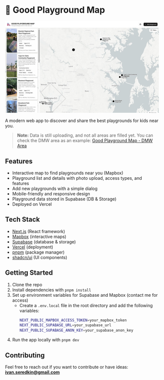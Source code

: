 # 🛝 Good Playground Map

![Good Playground Map](public/thumbnail.jpg)

A modern web app to discover and share the best playgrounds for kids near you.

> **Note:** Data is still uploading, and not all areas are filled yet. You can check the DMW area as an example: [Good Playground Map - DMW Area](https://www.goodplaygroundmap.com/?south=38.8539&north=39.3606&west=-77.1673&east=-76.199)

## Features

- Interactive map to find playgrounds near you (Mapbox)
- Playground list and details with photo upload, access types, and features
- Add new playgrounds with a simple dialog
- Mobile-friendly and responsive design
- Playground data stored in Supabase (DB & Storage)
- Deployed on Vercel

## Tech Stack

- [Next.js](https://nextjs.org/) (React framework)
- [Mapbox](https://www.mapbox.com/) (interactive maps)
- [Supabase](https://supabase.com/) (database & storage)
- [Vercel](https://vercel.com/) (deployment)
- [pnpm](https://pnpm.io/) (package manager)
- [shadcn/ui](https://ui.shadcn.com/) (UI components)

## Getting Started

1. Clone the repo
2. Install dependencies with `pnpm install`
3. Set up environment variables for Supabase and Mapbox (contact me for access)
   - Create a `.env.local` file in the root directory and add the following variables:
     ```bash
     NEXT_PUBLIC_MAPBOX_ACCESS_TOKEN=your_mapbox_token
     NEXT_PUBLIC_SUPABASE_URL=your_supabase_url
     NEXT_PUBLIC_SUPABASE_ANON_KEY=your_supabase_anon_key
     ```
4. Run the app locally with `pnpm dev`

## Contributing

Feel free to reach out if you want to contribute or have ideas:  
**ivan.seredkin@gmail.com**
